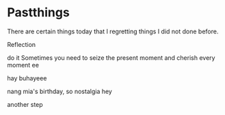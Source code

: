 # Pastthings

There are certain things today that I regretting things I did not done before.


Reflection


do it
Sometimes you need to seize the present moment and cherish every moment ee


hay buhayeee

nang mia's birthday, so nostalgia
hey


another step 
